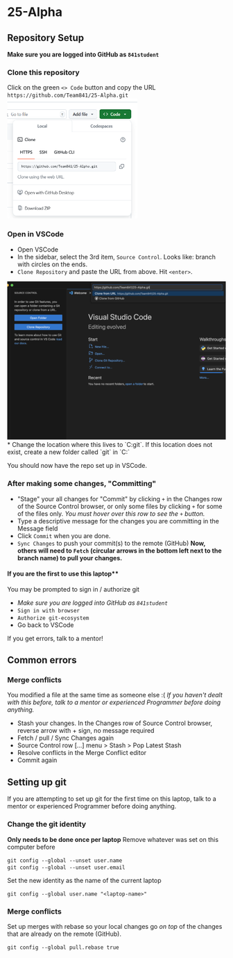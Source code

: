 # 25-Alpha

## Repository Setup
**Make sure you are logged into GitHub as `841student`**

### Clone this repository
Click on the green `<> Code` button and copy the URL `https://github.com/Team841/25-Alpha.git`
<img src="https://github.com/Team841/25-Alpha/blob/6a4490de7e4bc38de89edbfab2fabbcfa6580c2a/README%20images/git%20clone.png" width="300">

### Open in VSCode
* Open VSCode
* In the sidebar, select the 3rd item, `Source Control`. Looks like: branch with circles on the ends.
* `Clone Repository` and paste the URL from above. Hit `<enter>`.
<img src="https://github.com/Team841/25-Alpha/blob/26c6bdb7ae275f7367ead4a85beed891c9628d6a/README%20images/VsCode%20Clone%20Git.png" width="600">
* Change the location where this lives to `C:git`. If this location does not exist, create a new folder called `git` in `C:`

You should now have the repo set up in VSCode.

### After making some changes, "Committing"
* "Stage" your all changes for "Commit" by clicking `+` in the Changes row of the Source Control browser, or only some files by clicking `+` for some of the files only. *You must hover over this row to see the `+` button.*
* Type a descriptive message for the changes you are committing in the Message field
* Click `Commit` when you are done.
* `Sync Changes` to push your commit(s) to the remote (GitHub)
**Now, others will need to `Fetch` (circular arrows in the bottom left next to the branch name) to pull your changes.**

#### If you are the first to use this laptop**
You may be prompted to sign in / authorize git
* *Make sure you are logged into GitHub as `841student`*
* `Sign in with browser`
* `Authorize git-ecosystem`
* Go back to VSCode

If you get errors, talk to a mentor!

## Common errors
### Merge conflicts
You modified a file at the same time as someone else :(
*If you haven't dealt with this before, talk to a mentor or experienced Programmer before doing anything.*
* Stash your changes. In the Changes row of Source Control browser, reverse arrow with + sign, no message required
* Fetch / pull / Sync Changes again
* Source Control row [...] menu > Stash > Pop Latest Stash
* Resolve conflicts in the Merge Conflict editor
* Commit again

## Setting up git
If you are attempting to set up git for the first time on this laptop, talk to a mentor or experienced Programmer before doing anything.

### Change the git identity
**Only needs to be done once per laptop**
Remove whatever was set on this computer before
```
git config --global --unset user.name
git config --global --unset user.email
```

Set the new identity as the name of the current laptop
```
git config --global user.name "<laptop-name>"
```

### Merge conflicts
Set up merges with rebase so your local changes go *on top* of the changes that are already on the remote (GitHub).
```
git config --global pull.rebase true
```